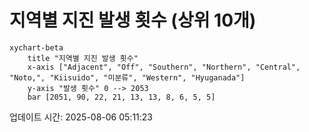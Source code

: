 # 지역별 지진 발생 횟수 (상위 10개)

```mermaid
xychart-beta
    title "지역별 지진 발생 횟수"
    x-axis ["Adjacent", "Off", "Southern", "Northern", "Central", "Noto,", "Kiisuido", "미분류", "Western", "Hyuganada"]
    y-axis "발생 횟수" 0 --> 2053
    bar [2051, 90, 22, 21, 13, 13, 8, 6, 5, 5]
```

업데이트 시간: 2025-08-06 05:11:23

